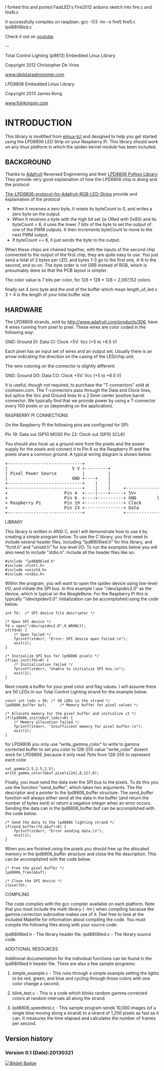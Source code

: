 I forked this and ported FastLED's Fire2012 arduino sketch into fire.c and fireN.c

It successfully compiles on raspbian:
gcc -O3 -lm -o fire5 fire5.c lpd8806led.c

Check it out on [youtube](https://www.youtube.com/watch?v=UQNRoE6rN4M)

--


Total Control Lighting (p9813) Embedded Linux Library

Copyright 2012 Christopher De Vries

www.idolstarastronomer.com


LPD8806 Embedded Linux Library

Copyright 2013 James Kong

www.fishkingsin.com

INTRODUCTION
=====================
This library is modified from [elinux-tcl](https://bitbucket.org/xdseed/elinux-lpd8806/src/) and designed to help you get started using the LPD8806 LED Strip  on your Raspberry Pi.
This library should work on any linux platform in which the spidev kernel
module has been included.

BACKGROUND
----------------------

Thanks to [Adafruit](http://www.adafruit.com/products/306) Reversed Enginnering and their [LPD8806 Python Library](https://github.com/Sh4d/LPD8806)
They provide very good explaination of how the LPD8806 chip is doing and the protocol 


[The-LPD8806-protocol-for-Adafruit-RGB-LED-Strips](http://riderx.info/post/The-LPD8806-protocol-for-Adafruit-RGB-LED-Strips.aspx) provide and explaination of the protocol

*   When it receives a zero byte, it resets its byteCount to 0, and writes a zero byte on the output.
*   When it receives a byte with the high bit set (ie ORed with 0x80) and its byteCount < 6, it uses the lower 7 bits of the byte to set the output of one of the PWM outputs. It then increments byteCount to move to the next PWM output.
*   If byteCount == 6, it just sends the byte to the output.

When these chips are chained together, with the inputs of the second chip connected to the output of the first chip, they are quite easy to use. You just send a total of 3 bytes per LED, and bytes 1-3 go to the first one, 4-6 to the second, and so on.  The byte order is not GRB instead of RGB, which is presumably done so that the PCB layout is simpler.

The color value is 7 bits per color, for 128 * 128 * 128 = 2,097,152 colors.

finally set 4 zero byte and the end of the buffer which mean length_of_led x 3 + 4 is the length of your total buffer size
<!-- The p9813 chip operates with a voltage between 5V and 6.5V. In addition to V+
and Ground inputs, the chip also has a clock input, serial data input, clock
output, and serial data output. The p9813 chip has a maximum serial clock rate
of 15 MHz. 

The p9813 accepts data from the Serial Data in on the rising edge of the
serial input clock signal. It will read one bit per tick. A frame of 4 bytes
(32 bits) is required to set the pixel color. Each byte is sent on MSB order.
The first byte is a flag byte, the second byte is the blue data, the third is
green, and the fourth is red. Each color is represented as an 8 bit unsigned
integer running from 0 (completely off) to 255 (completely on). The flag byte
is made up of the following bits (from highest order, or most significant,
down): -->

<!-- Bit 7: Always 1
Bit 6: Always 1
Bit 5: Inverse of blue bit 7
Bit 4: Inverse of blue bit 6
Bit 3: Inverse of green bit 7
Bit 2: Inverse of green bit 6
Bit 1: Inverse of red bit 7
Bit 0: Inverse of red bit 6 -->

<!-- As an example, the following sample of C code calculates the flag bit (this is
included in the library):

    uint8_t make_flag(uint8_t red, uint8_t green, uint8_t blue) {
      uint8_t flag;

      flag =  (red&0xc0)>>6;
      flag |= (green&0xc0)>>4;
      flag |= (blue&0xc0)>>2;

      return ~flag;
    } -->

<!-- Once a pixel's color is set, it will pass along subsequent 32 bit frames via
its clock out and serial data out ports. 

To initialize a p9813 chip to receive a new color you must send a frame
composed entirely of 0s (32 bits of 0s). In order to display the colors you
have sent to a chip, you must also send a frame of 32 bits of 0s. It appears
as though you actually must send more than one frame of 0s if the chain of
pixels is long. This library will send 1 frame of 0s to initialize the chip
prior to sending out pixel data and 2 frames of 0s to display the pixels
after.

The BeagleBone and Raspberri PI have processors with built-in support for SPI,
making it very fast.  In order to use this capability from userspace linux
programs, you must use a linux kernel with the spidev module built in. The
Angstrom linux BeagleBone demo image (available at
http://downloads.angstrom-distribution.org/demo/beaglebone/) starting with the
June 18, 2012 image have spidev compiled in. I have done my testing with the
June 18, 2012 image available at
http://downloads.angstrom-distribution.org/demo/beaglebone/archive/Angstrom-Cloud9-IDE-GNOME-eglibc-ipk-v2012.05-beaglebone-2012.06.18.img.xz
You can find more information about installing the SPI drivers on your
Raspberry Pi by reading this entry in the Brian's Life blog:
http://www.brianhensley.net/2012/07/getting-spi-working-on-raspberry-pi.html . -->

HARDWARE
----------------------
The LPD8806 strands, sold by http://www.adafruit.com/products/306, have 4 wires
running from pixel to pixel. These wires are color coded in the following way:

GND: Ground
DI: Data
CI: Clock
+5V: Vcc (+5 to +6.5 V)

Each pixel has an input set of wires and an output set. Usually there is an
arrow indicating the direction on the casing of the LED/chip unit.
<!--  It is more
convenient to use the connectors which you can purchase from coolneon.com. You
will need the female connector to send data to the pixels.  -->
The wire coloring on the connector is slightly different:

GND: Ground
DO: Data
CO: Clock
+5V: Vcc (+5 to +6.5 V)

It is useful, though not required, to purchase the "T-connectors" sold at
coolneon.com. The T-connectors pass through the Data and Clock lines, but
splice the Vcc and Ground lines to a 2.5mm center positive barrel connector.
We typically find that we provide power by using a T-connector every 100
pixels or so (depending on the application). 

<!-- BEAGLEBONE CONNECTIONS

On the BeagleBone the following pins are configured for SPI:

P9 Header Pin 30: Data out (SPI1_D1)
P9 Header Pin 31: Clock out (SPI1_SCLK)

You should also hook up a ground wire from the pixels and the power supply for
the pixels to P9 Header Pin 1 or 2. A typical wiring diagram is shown below:

<pre>
+-----------------------------+
|                         5 V +---------+
| Pixel Power Source          |         |
|                         GND +----+    |
+-----------------------------+    |    |
                                   |    |     +-----------------------------+
+-----------------------------+    |    +-----+ V+                          |
+                   P9 Pin 1  +----+----------+ GND        lpd8806 Pixel        |
+ BeagleBone        P9 Pin 30 +---------------+ Data                        |
+                   P9 Pin 31 +---------------+ Clock                       |
+-----------------------------+               +-----------------------------+
</pre> -->
RASPBERRY PI CONNECTIONS

On the Raspberry PI the following pins are configured for SPI:

Pin 19: Data out (SP10 MOSI)
Pin 23: Clock out (SP10 SCLK)

You should also hook up a ground wire from the pixels and the power supply for
the pixels and connect it to Pin 6 so the Raspberry Pi and the pixels share a
common ground. A typical wiring diagram is shown below:

<pre>
+-----------------------------+
|                         5 V +---------+
| Pixel Power Source          |         |
|                         GND +----+    |
+-----------------------------+    |    |
+-----------------------------+    |    |     +-----------------------------+
+                      Pin 4  +----|----+-----+ 5V+                          |
+                      Pin 6  +----+----------+ GND        lpd8806 Pixel     |
+ Raspberry Pi         Pin 19 +---------------+ Clock                        |
+                      Pin 23 +---------------+ Data                         |
+-----------------------------+               +-----------------------------+
</pre>

LIBRARY

This library is written in ANSI C, and I will demonstrate how to use it by
creating a simple program below.  To use the C library, you first need to
include several header files, including "lpd8806led.h" for this library, and
"fcntl.h" and "unistd.h" for low level I/O. To run the examples below you will
also need to include "stdio.h". Include all the header files like so:

    #include "lpd8806led.h"
    #include <fcntl.h>
    #include <unistd.h>
    #include <stdio.h>

Within the program, you will want to open the spidev device using low-level
I/O, and initiate the SPI bus. In this example I use "/dev/spidev2.0" as the
device, which is typical on the BeagleBone. For the Raspberry Pi this is
typically "/dev/spidev0.0". Initialization can be accomplished using the code
below.

    int fd;  /* SPI device file descriptor */

    /* Open SPI device */
    fd = open("/dev/spidev2.0",O_WRONLY);
    if(fd<0) {
        /* Open failed */
        fprintf(stderr, "Error: SPI device open failed.\n");
        exit(1);
    }

    /* Initialize SPI bus for lpd8806 pixels */
    if(spi_init(fd)<0) {
        /* Initialization failed */
        fprintf(stderr, "Unable to initialize SPI bus.\n");
        exit(1);
    }

Next create a buffer for your pixel color and flag values. I will assume there
are 50 LEDs in our Total Control Lighting strand for the example below.

    const int leds = 50; /* 50 LEDs in the strand */
    lpd8806_buffer buf;      /* Memory buffer for pixel values */

    /* Allocate memory for the pixel buffer and initialize it */
    if(lpd8806_init(&buf,leds)<0) {
        /* Memory allocation failed */
        fprintf(stderr, "Insufficient memory for pixel buffer.\n");
        exit(1);
    }

<!-- After creating the pixel buffer, you can then start writing to it. There are
two options. You can send raw pixel colors to the lpd8806 strands using the
"write_color" function. This function accepts red, green, and blue colors as
uint8_t integers in the range of 0 to 255. Unfortunately a color of 127 for
any of the LED colors does not appear to be half as bright as 255. It is in
fact much brighter to our eyes. Therefore, you can also use the
"write_gamma_color" function which will apply a gamma correction for each
color that you establish using the "set_gamma" function. Both the
"write_color" and "write_gamma_color" functions accept four arguments. The
first is a pointer to a lpd8806_color structure. The second is a uint8_t integer
that represents red, the third is a uint8_t integer representing green, and
the fourth is a uint8_t integer representing blue. To set the 24th pixel in a
strand to solid bright blue, I could use the following code:
 -->
for LPD8806 you only use  "write_gamma_color" to write to gamma corrected buffer to set you color to 128-255 value
"write_color" dosent work for LPD8806 ,because it only read 7bits from 128-255 to represent each color
<!-- write_color(&buf.pixels[24],0,0,255); -->

<!-- If I wanted to apply gamma correction to that pixel, and set it to about 1/2
brightness green. I would use the following code:
 -->

    set_gamma(2.5,2.5,2.5);
    write_gamma_color(&buf.pixels[24],0,127,0);

<!-- Note that before using the "write_gamma_color" function you must set the gamma
correction factors. They can be set differently for each LED color. Values
betwen 2.2 and 3.0 appear to work best. The "set_gamma" function takes three
double precision floating point values as arguments. The red gamma correction
facor is first, followed by the green and then the blue factor. To set all
colors to a gamma correction of 2.2 I would use the following code:
 -->
    

<!-- The gamma correction function sets up a lookup table so that each
"write_gamma_color" will be fast. -->

Finally, you must send the data over the SPI bus to the pixels. To do this you
use the function "send_buffer", which takes two arguments. The file descriptor
and a pointer to the lpd8806_buffer structure. The send_buffer function will
always either send all the data in the buffer (and return the number of bytes
sent) or return a negative integer when an error occurs. Sending the data can
in the lpd8806_buffer buf can be accomplished with the code below.

    /* Send the data to the lpd8806 lighting strand */
    if(send_buffer(fd,&buf)<0) {
        fprintf(stderr, "Error sending data.\n");
        exit(1);
    }

When you are finished using the pixels you should free up the allocated memory
in the lpd8806_buffer structure and close the file description. This can be
accomplished with the code below.

    /* Free the pixel buffer */
    lpd8806_free(&buf);

    /* Close the SPI device */
    close(fd);

COMPILING

The code compiles with the gcc compiler available on each platform. Note that
you must include the math library ( -lm ) when compiling because the gamma
correction subroutine makes use of it. Feel free to look at the included
Makefile for information about compiling the code. You must compile the
following files along with your source code:

lpd8806led.h - The library header file.
lpd8806led.c - The library source code.

ADDITIONAL RESOURCES

Additional documentation for the individual functions can be found in the
lpd8806led.h header file. There are also a few sample programs:

1. simple_example.c - This runs through a simple example setting the lights to
be red, green, and blue and cycling through those colors with one color change
a second. 

2. blink_test.c - This is a code which blinks random gamma corrected colors at
random intervals all along the strand.

3. lpd8806_speedtest.c - This sample program sends 10,000 images (of a single blue
moving along a strand) to a strand of 1,250 pixels as fast as it can. It
measures the time elapsed and calculates the number of frames per second.


Version history
------------

### Version 0.1 (Date):20130321


[![Bitdeli Badge](https://d2weczhvl823v0.cloudfront.net/fishkingsin/elinux-lpd8806/trend.png)](https://bitdeli.com/free "Bitdeli Badge")

